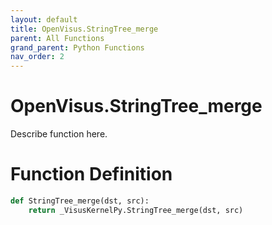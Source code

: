 ```yaml
---
layout: default
title: OpenVisus.StringTree_merge
parent: All Functions
grand_parent: Python Functions
nav_order: 2
---
```


# OpenVisus.StringTree_merge

Describe function here.

# Function Definition

```python
def StringTree_merge(dst, src):
    return _VisusKernelPy.StringTree_merge(dst, src)
```